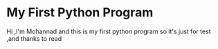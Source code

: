 # My First Python Program
Hi ,I'm Mohannad 
and this is my first python program
so it's just for test 
,and thanks to read
